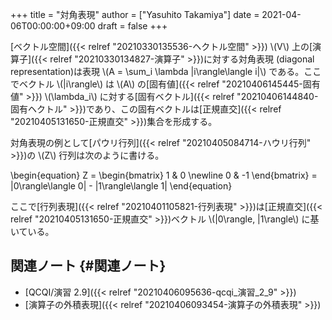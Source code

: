 +++
title = "対角表現"
author = ["Yasuhito Takamiya"]
date = 2021-04-06T00:00:00+09:00
draft = false
+++

[ベクトル空間]({{< relref "20210330135536-ヘクトル空間" >}}) \\(V\\) 上の[演算子]({{< relref "20210330134827-演算子" >}})に対する対角表現 (diagonal representation)は表現 \\(A = \sum\_i \lambda |i\rangle\langle i|\\) である。ここでベクトル \\(|i\rangle\\) は \\(A\\) の[固有値]({{< relref "20210406145445-固有値" >}}) \\(\lambda\_i\\) に対する[固有ベクトル]({{< relref "20210406144840-固有ヘクトル" >}})であり、この固有ベクトルは[正規直交]({{< relref "20210405131650-正規直交" >}})集合を形成する。

対角表現の例として[パウリ行列]({{< relref "20210405084714-ハウリ行列" >}})の \\(Z\\) 行列は次のように書ける。

\begin{equation}
  Z = \begin{bmatrix}
    1 & 0 \newline
    0 & -1
    \end{bmatrix} = |0\rangle\langle 0| - |1\rangle\langle 1|
\end{equation}

ここで[行列表現]({{< relref "20210401105821-行列表現" >}})は[正規直交]({{< relref "20210405131650-正規直交" >}})ベクトル \\(|0\rangle, |1\rangle\\) に基いている。


## 関連ノート {#関連ノート}

-   [QCQI/演習 2.9]({{< relref "20210406095636-qcqi_演習_2_9" >}})
-   [演算子の外積表現]({{< relref "20210406093454-演算子の外積表現" >}})
